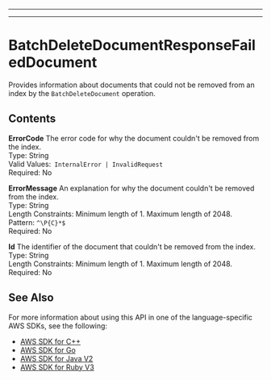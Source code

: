 --------

--------

# BatchDeleteDocumentResponseFailedDocument<a name="API_BatchDeleteDocumentResponseFailedDocument"></a>

Provides information about documents that could not be removed from an index by the `BatchDeleteDocument` operation\.

## Contents<a name="API_BatchDeleteDocumentResponseFailedDocument_Contents"></a>

 **ErrorCode**   <a name="Kendra-Type-BatchDeleteDocumentResponseFailedDocument-ErrorCode"></a>
The error code for why the document couldn't be removed from the index\.  
Type: String  
Valid Values:` InternalError | InvalidRequest`   
Required: No

 **ErrorMessage**   <a name="Kendra-Type-BatchDeleteDocumentResponseFailedDocument-ErrorMessage"></a>
An explanation for why the document couldn't be removed from the index\.  
Type: String  
Length Constraints: Minimum length of 1\. Maximum length of 2048\.  
Pattern: `^\P{C}*$`   
Required: No

 **Id**   <a name="Kendra-Type-BatchDeleteDocumentResponseFailedDocument-Id"></a>
The identifier of the document that couldn't be removed from the index\.  
Type: String  
Length Constraints: Minimum length of 1\. Maximum length of 2048\.  
Required: No

## See Also<a name="API_BatchDeleteDocumentResponseFailedDocument_SeeAlso"></a>

For more information about using this API in one of the language\-specific AWS SDKs, see the following:
+  [AWS SDK for C\+\+](https://docs.aws.amazon.com/goto/SdkForCpp/kendra-2019-02-03/BatchDeleteDocumentResponseFailedDocument) 
+  [AWS SDK for Go](https://docs.aws.amazon.com/goto/SdkForGoV1/kendra-2019-02-03/BatchDeleteDocumentResponseFailedDocument) 
+  [AWS SDK for Java V2](https://docs.aws.amazon.com/goto/SdkForJavaV2/kendra-2019-02-03/BatchDeleteDocumentResponseFailedDocument) 
+  [AWS SDK for Ruby V3](https://docs.aws.amazon.com/goto/SdkForRubyV3/kendra-2019-02-03/BatchDeleteDocumentResponseFailedDocument) 